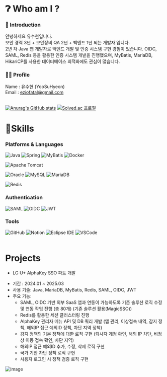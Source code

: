 # ❓︎ Who am I ?

### 🎯 Introduction
안녕하세요 유수현입니다.<br/>
보안 경력 3년 + 보안장비 QA 2년 + 백엔드 1년 되는 개발자 입니다.<br/>
2년 차 Java 웹 개발자로 백엔드 개발 및 인증 시스템 구현 경험이 있습니다. 
OIDC, SAML, Redis 등을 활용한 인증 시스템 개발을 진행했으며, MyBatis, MariaDB, HikariCP를 사용한 데이터베이스 최적화에도 관심이 많습니다.

### 🦸‍♂️ Profile
Name : 유수현 (YooSuHyeon) <br/>
Email : eziofatal@gmail.com <br/>
 <br/>
 
[![Anurag's GitHub stats](https://github-readme-stats.vercel.app/api?username=codefatal)](https://github.com/anuraghazra/github-readme-stats)
[![Solved.ac 프로필](http://mazassumnida.wtf/api/v2/generate_badge?boj=codesh000)](https://solved.ac/codesh000)
# 💪Skills
### Platforms & Languages
![Java](https://img.shields.io/badge/Java-007396.svg?&style=for-the-badge&logo=Java&logoColor=white)
![Spring](https://img.shields.io/badge/Spring-6DB33F.svg?&style=for-the-badge&logo=Spring&logoColor=white)
![MyBatis](https://img.shields.io/badge/MyBatis-000000.svg?&style=for-the-badge&logo=MyBatis&logoColor=white)
![Docker](https://img.shields.io/badge/Docker-2496ED.svg?style=for-the-badge&logo=Docker&logoColor=white)

![Apache Tomcat](https://img.shields.io/badge/apache%20tomcat-%23F8DC75.svg?style=for-the-badge&logo=apache-tomcat&logoColor=black) 

![Oracle](https://img.shields.io/badge/Oracle-F80000.svg?&style=for-the-badge&logo=Oracle&logoColor=white)
![MySQL](https://img.shields.io/badge/Mysql-4479A1?style=for-the-badge&logo=Mysql&logoColor=white)
![MariaDB](https://img.shields.io/badge/MariaDB-003545?style=for-the-badge&logo=MariaDB&logoColor=white)

![Redis](https://img.shields.io/badge/Redis-FF4438.svg?style=for-the-badge&logo=Redis&logoColor=white)

### Authentication
![SAML](https://img.shields.io/badge/SAML-000000.svg?style=for-the-badge&logo=SAML&logoColor=white)
![OIDC](https://img.shields.io/badge/OIDC-000000.svg?style=for-the-badge&logo=OIDC&logoColor=white)
![JWT](https://img.shields.io/badge/JWT-000000.svg?style=for-the-badge&logo=JWT&logoColor=white)

### Tools
![GitHub](https://img.shields.io/badge/github-%23121011.svg?style=for-the-badge&logo=github&logoColor=white)
![Notion](https://img.shields.io/badge/Notion-%23000000.svg?style=for-the-badge&logo=notion&logoColor=white)
![Eclipse IDE](https://img.shields.io/badge/Eclipse%20IDE-2C2255.svg?&style=for-the-badge&logo=Eclipse%20IDE&logoColor=white)
![VSCode](https://img.shields.io/badge/VSCode-007ACC.svg?&style=for-the-badge&logo=VSCode&logoColor=white)
 <br/> <br/>

# Projects
* LG U+ AlphaKey SSO 파트 개발
- 기간 : 2024.01 ~ 2025.03
- 사용 기술: Java, MariaDB, MyBatis, Redis, SAML, OIDC, JWT
- 주요 기능:
  - SAML, OIDC 기반 외부 SaaS 앱과 연동이 가능하도록 기존 솔루션 로직 수정 및 연동 작업 진행 (총 80개) 
    (기존 솔루션 활용(MagicSSO))
  - Redis를 활용한 세션 클러스터링 진행
  - AlphaKey 관리자 메뉴 API 및 DB 쿼리 개발
    (앱 관리, 이상접속 내역, 감지 정책, 해외IP 접근 예외ID 정책, 차단 지역 정책)
  - 감지 정책의 기본 정책에 대한 로직 구현
    (퇴사자 계정 확인, 해외 IP 차단, 비정상 이동 접속 확인, 차단 지역)
  - 해외IP 접근 예외ID 추가, 수정, 삭제 로직 구현
  - 국가 기반 차단 정책 로직 구현
  - 사용자 로그인 시 정책 검증 로직 구현
 
![image](https://github.com/user-attachments/assets/3c429c75-8936-49aa-a33e-daa84c12c6d1)



<br/>
